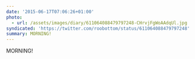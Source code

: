 ```yaml
---
date: '2015-06-17T07:06:26+01:00'
photo:
  - url: /assets/images/diary/611064088479797248-CHrvjFgWoAAdqUl.jpg
syndicated: 'https://twitter.com/roobottom/status/611064088479797248'
summary: MORNING!
---
```

MORNING! 
